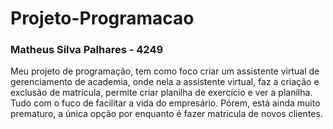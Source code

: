 # Projeto-Programacao

### Matheus Silva Palhares - 4249

Meu projeto de programação, tem como foco criar um assistente virtual de gerenciamento de academia, onde nela a assistente virtual, faz a criação e exclusão de matrícula, permite criar planilha de exercício e ver a planilha. Tudo com o fuco de facilitar a vida do empresário. Pórem, está ainda muito prematuro, a única opção por enquanto é fazer matricula de novos clientes.
